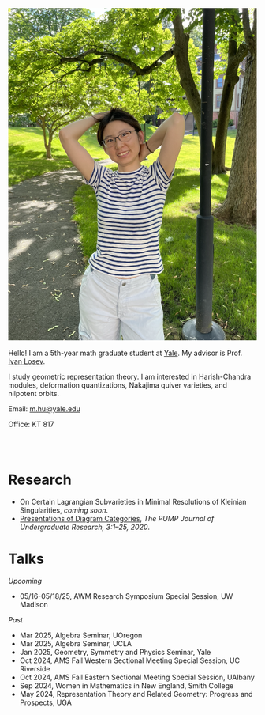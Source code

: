 <link rel="stylesheet" href="style2.css">
<div class="photo-div">
<img class="photo-img" src="./pictures/photo.png" alt="My Image">
</div>

<!---<br/><br/>-->

Hello! I am a 5th-year math graduate student at [Yale](https://math.yale.edu/). My advisor is Prof. [Ivan Losev](https://gauss.math.yale.edu/~il282/).

I study geometric representation theory. I am interested in Harish-Chandra modules, deformation quantizations, Nakajima quiver varieties, and nilpotent orbits.

<!---Here ia my [CV]().-->

Email: m.hu@yale.edu

Office: KT 817

<!---**Upcoming traveling:**-->

<br/><br/>
<!---<br/><br/>-->

# Research
- On Certain Lagrangian Subvarieties in Minimal Resolutions of Kleinian Singularities, *coming soon*.
- [Presentations of Diagram Categories](https://journals.calstate.edu/pump/article/view/2256), *The PUMP Journal of Undergraduate Research, 3:1–25, 2020*.

# Talks
*Upcoming*
- 05/16-05/18/25, AWM Research Symposium Special Session, UW Madison

*Past*
- Mar 2025, Algebra Seminar, UOregon
- Mar 2025, Algebra Seminar, UCLA
- Jan 2025, Geometry, Symmetry and Physics Seminar, Yale
- Oct 2024, AMS Fall Western Sectional Meeting Special Session, UC Riverside
- Oct 2024, AMS Fall Eastern Sectional Meeting Special Session, UAlbany
- Sep 2024, Women in Mathematics in New England, <!---*student talk and graduate school panelist*,--> Smith College
- May 2024, Representation Theory and Related Geometry: Progress and Prospects, <!---*contributed talk*,--> UGA
